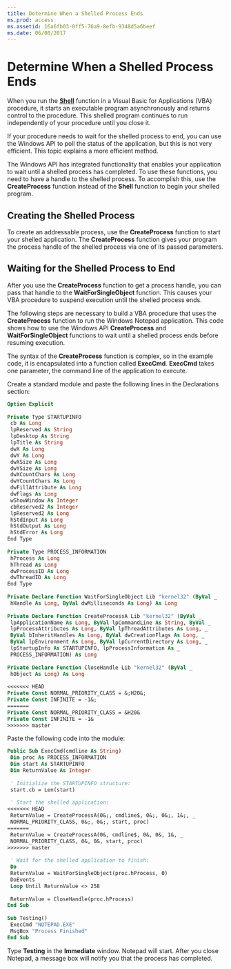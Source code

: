 ```yaml
---
title: Determine When a Shelled Process Ends
ms.prod: access
ms.assetid: 16a6fb03-0ff5-76a9-8efb-9348d5a6beef
ms.date: 06/08/2017
---
```



# Determine When a Shelled Process Ends

When you run the  **[Shell](../../../language/reference/User-Interface-Help/shell-function.md)** function in a Visual Basic for Applications (VBA) procedure, it starts an executable program asynchronously and returns control to the procedure. This shelled program continues to run independently of your procedure until you close it.

If your procedure needs to wait for the shelled process to end, you can use the Windows API to poll the status of the application, but this is not very efficient. This topic explains a more efficient method. 

The Windows API has integrated functionality that enables your application to wait until a shelled process has completed. To use these functions, you need to have a handle to the shelled process. To accomplish this, use the  **CreateProcess** function instead of the **Shell** function to begin your shelled program.


## Creating the Shelled Process

To create an addressable process, use the  **CreateProcess** function to start your shelled application. The **CreateProcess** function gives your program the process handle of the shelled process via one of its passed parameters.


## Waiting for the Shelled Process to End

After you use the  **CreateProcess** function to get a process handle, you can pass that handle to the **WaitForSingleObject** function. This causes your VBA procedure to suspend execution until the shelled process ends.

The following steps are necessary to build a VBA procedure that uses the  **CreateProcess** function to run the Windows Notepad application. This code shows how to use the Windows API **CreateProcess** and **WaitForSingleObject** functions to wait until a shelled process ends before resuming execution.

The syntax of the  **CreateProcess** function is complex, so in the example code, it is encapsulated into a function called **ExecCmd**. **ExecCmd** takes one parameter, the command line of the application to execute.

Create a standard module and paste the following lines in the Declarations section: 




```vb
Option Explicit 
 
Private Type STARTUPINFO 
 cb As Long 
 lpReserved As String 
 lpDesktop As String 
 lpTitle As String 
 dwX As Long 
 dwY As Long 
 dwXSize As Long 
 dwYSize As Long 
 dwXCountChars As Long 
 dwYCountChars As Long 
 dwFillAttribute As Long 
 dwFlags As Long 
 wShowWindow As Integer 
 cbReserved2 As Integer 
 lpReserved2 As Long 
 hStdInput As Long 
 hStdOutput As Long 
 hStdError As Long 
End Type 
 
Private Type PROCESS_INFORMATION 
 hProcess As Long 
 hThread As Long 
 dwProcessID As Long 
 dwThreadID As Long 
End Type 
 
Private Declare Function WaitForSingleObject Lib "kernel32" (ByVal _ 
 hHandle As Long, ByVal dwMilliseconds As Long) As Long 
 
Private Declare Function CreateProcessA Lib "kernel32" (ByVal _ 
 lpApplicationName As Long, ByVal lpCommandLine As String, ByVal _ 
 lpProcessAttributes As Long, ByVal lpThreadAttributes As Long, _ 
 ByVal bInheritHandles As Long, ByVal dwCreationFlags As Long, _ 
 ByVal lpEnvironment As Long, ByVal lpCurrentDirectory As Long, _ 
 lpStartupInfo As STARTUPINFO, lpProcessInformation As _ 
 PROCESS_INFORMATION) As Long 
 
Private Declare Function CloseHandle Lib "kernel32" (ByVal _ 
 hObject As Long) As Long 
 
<<<<<<< HEAD
Private Const NORMAL_PRIORITY_CLASS = &;H20&; 
Private Const INFINITE = -1&; 
=======
Private Const NORMAL_PRIORITY_CLASS = &H20& 
Private Const INFINITE = -1& 
>>>>>>> master

```

Paste the following code into the module:




```vb
Public Sub ExecCmd(cmdline As String) 
 Dim proc As PROCESS_INFORMATION 
 Dim start As STARTUPINFO 
 Dim ReturnValue As Integer 
 
 ' Initialize the STARTUPINFO structure: 
 start.cb = Len(start) 
 
 ' Start the shelled application: 
<<<<<<< HEAD
 ReturnValue = CreateProcessA(0&;, cmdline$, 0&;, 0&;, 1&;, _ 
 NORMAL_PRIORITY_CLASS, 0&;, 0&;, start, proc) 
=======
 ReturnValue = CreateProcessA(0&, cmdline$, 0&, 0&, 1&, _ 
 NORMAL_PRIORITY_CLASS, 0&, 0&, start, proc) 
>>>>>>> master
 
 ' Wait for the shelled application to finish: 
 Do 
 ReturnValue = WaitForSingleObject(proc.hProcess, 0) 
 DoEvents 
 Loop Until ReturnValue <> 258 
 
 ReturnValue = CloseHandle(proc.hProcess) 
End Sub 
 
Sub Testing() 
 ExecCmd "NOTEPAD.EXE" 
 MsgBox "Process Finished" 
End Sub
```

Type  **Testing** in the **Immediate** window. Notepad will start. After you close Notepad, a message box will notify you that the process has completed.


